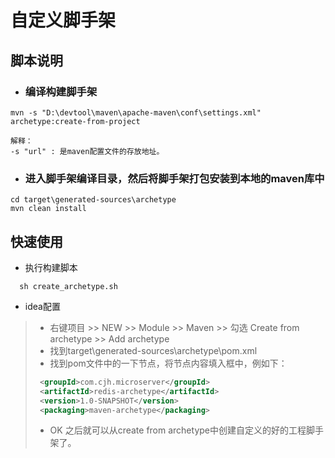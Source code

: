 # 自定义脚手架
## 脚本说明
- ### 编译构建脚手架
```
mvn -s "D:\devtool\maven\apache-maven\conf\settings.xml" archetype:create-from-project

解释：
-s "url" : 是maven配置文件的存放地址。
```
- ### 进入脚手架编译目录，然后将脚手架打包安装到本地的maven库中
```
cd target\generated-sources\archetype
mvn clean install
```

## 快速使用
- 执行构建脚本
```
  sh create_archetype.sh
```
- idea配置
> - 右键项目 >> NEW >> Module >> Maven >> 勾选 Create from archetype >> Add archetype  
> - 找到target\generated-sources\archetype\pom.xml
> - 找到pom文件中的一下节点，将节点内容填入框中，例如下：
> ```xml
>  <groupId>com.cjh.microserver</groupId>
>  <artifactId>redis-archetype</artifactId>
>  <version>1.0-SNAPSHOT</version>
>  <packaging>maven-archetype</packaging>
> ```
> - OK 之后就可以从create from archetype中创建自定义的好的工程脚手架了。

